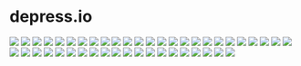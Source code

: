 # depress.io

[![](https://img.shields.io/badge/build-meh-brightgreen.svg)]()
[![](https://img.shields.io/badge/badges-lots-brightgreen.svg)]()
[![](https://img.shields.io/badge/memes-dank-brightgreen.svg)]()
[![](https://img.shields.io/badge/strongly_typed_language-of_course_not-red.svg)]()
[![](https://img.shields.io/badge/framework_made_yesterday-definitely-orange.svg)]()
[![](https://img.shields.io/badge/learning_machine-learning-blue.svg)]()
[![](https://img.shields.io/badge/overly_ambitions_readme-yup-brightgreen.svg)]()
[![](https://img.shields.io/badge/money_wasted_on_coding_bootcamps-$1.4mil-brightgreen.svg)]()
[![](https://img.shields.io/badge/platform-only_macbooks-lightgray.svg)]()
[![](https://img.shields.io/badge/coffee-way_too_much-yellowgreen.svg)]()
[![](https://img.shields.io/badge/swagger-a_real_technology-brightgreen.svg)]()
[![](https://img.shields.io/badge/puppets-choclatey-orange.svg)]()
[![](https://img.shields.io/badge/tests-running-lightgray.svg)]()
[![](https://img.shields.io/badge/errors-wont_fix-blue.svg)]()
[![](https://img.shields.io/badge/TravisCI-mongodb-yellow.svg)]()
[![](https://img.shields.io/badge/scalability-np_hard-red.svg)]()
[![](https://img.shields.io/badge/version-fabulous-ff69b4.svg)]()
[![](https://img.shields.io/badge/()=>-{}-lightgray.svg)]()
[![](https://img.shields.io/badge/%23include<stdio.h>-int_main()_{printf("hello_world");_return_0;}-lightgray.svg)]()
[![](https://img.shields.io/badge/docker-vagrant-blue.svg)]()
[![](https://img.shields.io/badge/maintainability-0%25-lightgray.svg)]()
[![](https://img.shields.io/badge/license-your_mom-brightgreen.svg)]()
[![](https://img.shields.io/badge/wordpress-lots_of_vulnerabilities-orange.svg)]()
[![](https://img.shields.io/badge/oracle-not_nice_people-red.svg)]()
[![](https://img.shields.io/badge/emoji-:thumbsup:-blue.svg)]()
[![](https://img.shields.io/badge/UX-UI-brightgreen.svg)]()
[![](https://img.shields.io/badge/agile-no_comments-blue.svg)]()
[![](https://img.shields.io/badge/angular-react-green.svg)]()
[![](https://img.shields.io/badge/architecture-serverless-brightgreen.svg)]()
[![](https://img.shields.io/badge/gems-broken_install-red.svg)]()
[![](https://img.shields.io/badge/gitignore-.DS_Store-brightgreen.svg)]()
[![](https://img.shields.io/badge/vim-:wq-blue.svg)]()
[![](https://img.shields.io/badge/free-libre-brightgreen.svg)]()
[![](https://img.shields.io/badge/proprietary-microcode-blue.svg)]()
[![](https://img.shields.io/badge/memory-leaking-lightgray.svg)]()
[![](https://img.shields.io/badge/me_irl-System.NullReferenceException:_Object_reference_not_set_to_an_instance_of_an_object-lightgray.svg)]()
[![](https://img.shields.io/badge/rust-bufferoverflow-red.svg)]()
[![](https://img.shields.io/badge/venture_capital-ransomeware-brightgreen.svg)]()
[![](https://img.shields.io/badge/production-rm_--rf_/-red.svg)]()
[![](https://img.shields.io/badge/ez_fix-:(){_:|:_&_};:-blue.svg)]()
[![](https://img.shields.io/badge/tabs-spaces-orange.svg)]()
[![](https://img.shields.io/badge/gradle-grunt-yellow.svg)]()
[![](https://img.shields.io/badge/jinja-null-green.svg)]()
[![](https://img.shields.io/badge/Ctrl--Alt-Delete-red.svg)]()
[![](https://img.shields.io/badge/label_A:-goto_A-blue.svg)]()
